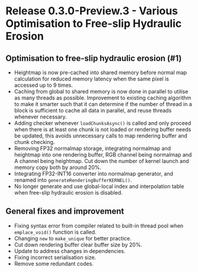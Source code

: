 # Release 0.3.0-Preview.3 - Various Optimisation to Free-slip Hydraulic Erosion

## Optimisation to free-slip hydraulic erosion (#1)

- Heightmap is now pre-cached into shared memory before normal map calculation for reduced memory latency when the same pixel is accessed up to 9 times.
- Caching from global to shared memory is now done in parallel to utilise as many threads as possible. Improvement to existing caching algorithm to make it smarter such that it can determine if the number of thread in a block is sufficient to cache all data in parallel, and reuse threads whenever necessary.
- Adding checker whenever `loadChunksAsync()` is called and only proceed when there is at least one chunk is not loaded or rendering buffer needs be updated, this avoids unnecessary calls to map rendering buffer and chunk checking.
- Removing FP32 normalmap storage, integrating normalmap and heightmap into one rendering buffer, RGB channel being normalmap and A channel being heightmap. Cut down the number of kernel launch and memory copy both by around 20%.
- Integrating FP32-INT16 converter into normalmap generator, and renamed into `generateRenderingBufferKERNEL()`.
- No longer generate and use global-local index and interpolation table when free-slip hydraulic erosion is disabled.

## General fixes and improvement

- Fixing syntax error from compiler related to built-in thread pool when `emplace_void()` function is called.
- Changing `new` to `make_unique` for better practice.
- Cut down rendering buffer clear buffer size by 20%.
- Update to address changes in dependencies.
- Fixing incorrect serialisation size.
- Remove some redundant codes.